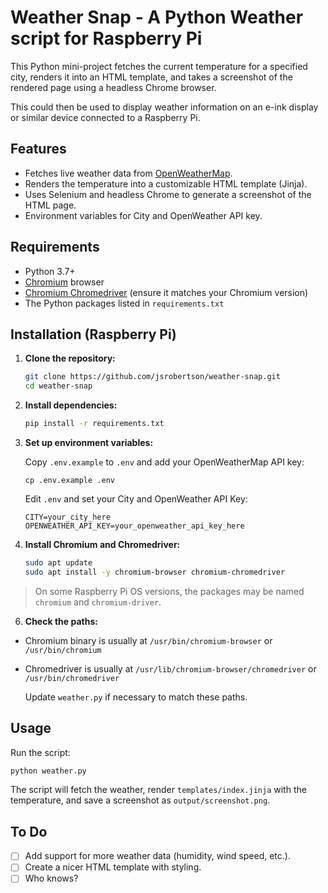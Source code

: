 # Weather Snap - A Python Weather script for Raspberry Pi

This Python mini-project fetches the current temperature for a specified city, renders it into an HTML template, and takes a screenshot of the rendered page using a headless Chrome browser.

This could then be used to display weather information on an e-ink display or similar device connected to a Raspberry Pi.

## Features

- Fetches live weather data from [OpenWeatherMap](https://openweathermap.org/).
- Renders the temperature into a customizable HTML template (Jinja).
- Uses Selenium and headless Chrome to generate a screenshot of the HTML page.
- Environment variables for City and OpenWeather API key.

## Requirements

- Python 3.7+
- [Chromium](https://www.chromium.org/) browser
- [Chromium Chromedriver](https://chromedriver.chromium.org/) (ensure it matches your Chromium version)
- The Python packages listed in `requirements.txt`

## Installation (Raspberry Pi)

1.  **Clone the repository:**

    ```sh
    git clone https://github.com/jsrobertson/weather-snap.git
    cd weather-snap
    ```

2.  **Install dependencies:**

    ```sh
    pip install -r requirements.txt
    ```

3.  **Set up environment variables:**

    Copy `.env.example` to `.env` and add your OpenWeatherMap API key:

    ```
    cp .env.example .env
    ```

    Edit `.env` and set your City and OpenWeather API Key:

    ```env
    CITY=your_city_here
    OPENWEATHER_API_KEY=your_openweather_api_key_here
    ```

4.  **Install Chromium and Chromedriver:**

    ```sh
    sudo apt update
    sudo apt install -y chromium-browser chromium-chromedriver
    ```

> On some Raspberry Pi OS versions, the packages may be named `chromium` and `chromium-driver`.

6.  **Check the paths:**

- Chromium binary is usually at `/usr/bin/chromium-browser` or `/usr/bin/chromium`
- Chromedriver is usually at `/usr/lib/chromium-browser/chromedriver` or `/usr/bin/chromedriver`

  Update `weather.py` if necessary to match these paths.

## Usage

Run the script:

```sh
python weather.py
```

The script will fetch the weather, render `templates/index.jinja` with the temperature, and save a screenshot as `output/screenshot.png`.

## To Do

- [ ] Add support for more weather data (humidity, wind speed, etc.).
- [ ] Create a nicer HTML template with styling.
- [ ] Who knows?
